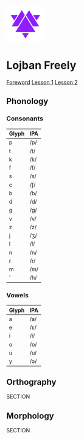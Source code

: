 
![Xextan heart](assets/user/xex_heart.png)

# Lojban Freely

[Foreword](?page=foreword)
[Lesson 1](?page=lesson-1)
[Lesson 2](?page=lesson-2)

## Phonology

### Consonants

| **Glyph** | **IPA** |
|---|---|
| p | /p/ |
| t | /t/ |
| k | /k/ |
| f | /f/ |
| s | /s/ |
| c | /ʃ/ |
| b | /b/ |
| d | /d/ |
| g | /g/ |
| v | /v/ |
| z | /z/ |
| j | /ʒ/ |
| l | /l/ |
| n | /n/ |
| r | /r/ |
| m | /m/ |
| ' | /h/ |

### Vowels

| **Glyph** | **IPA** |
|---|---|
| a | /a/ |
| e | /ɛ/ |
| i | /i/ |
| o | /o/ |
| u | /u/ |
| y | /ə/ |

## Orthography

SECTION

## Morphology

SECTION
